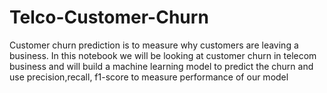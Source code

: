 # Telco-Customer-Churn
Customer churn prediction is to measure why customers are leaving a business. In this notebook we will be looking at customer churn in telecom business and will build a machine learning model to predict the churn and use precision,recall, f1-score to measure performance of our model
